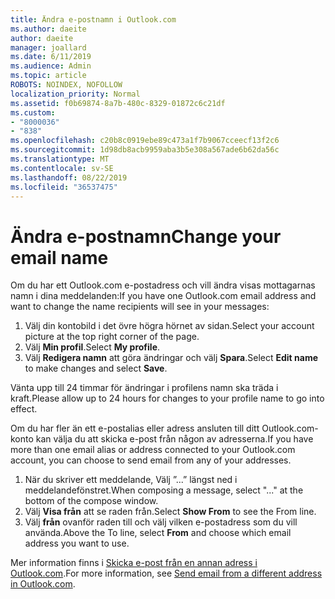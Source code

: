```yaml
---
title: Ändra e-postnamn i Outlook.com
ms.author: daeite
author: daeite
manager: joallard
ms.date: 6/11/2019
ms.audience: Admin
ms.topic: article
ROBOTS: NOINDEX, NOFOLLOW
localization_priority: Normal
ms.assetid: f0b69874-8a7b-480c-8329-01872c6c21df
ms.custom:
- "8000036"
- "838"
ms.openlocfilehash: c20b8c0919ebe89c473a1f7b9067cceecf13f2c6
ms.sourcegitcommit: 1d98db8acb9959aba3b5e308a567ade6b62da56c
ms.translationtype: MT
ms.contentlocale: sv-SE
ms.lasthandoff: 08/22/2019
ms.locfileid: "36537475"
---
```

# <a name="change-your-email-name"></a><span data-ttu-id="5f2d0-102">Ändra e-postnamn</span><span class="sxs-lookup"><span data-stu-id="5f2d0-102">Change your email name</span></span>

<span data-ttu-id="5f2d0-103">Om du har ett Outlook.com e-postadress och vill ändra visas mottagarnas namn i dina meddelanden:</span><span class="sxs-lookup"><span data-stu-id="5f2d0-103">If you have one Outlook.com email address and want to change the name recipients will see in your messages:</span></span>
  
1. <span data-ttu-id="5f2d0-104">Välj din kontobild i det övre högra hörnet av sidan.</span><span class="sxs-lookup"><span data-stu-id="5f2d0-104">Select your account picture at the top right corner of the page.</span></span>
2. <span data-ttu-id="5f2d0-105">Välj **Min profil**.</span><span class="sxs-lookup"><span data-stu-id="5f2d0-105">Select **My profile**.</span></span>
3. <span data-ttu-id="5f2d0-106">Välj **Redigera namn** att göra ändringar och välj **Spara**.</span><span class="sxs-lookup"><span data-stu-id="5f2d0-106">Select **Edit name** to make changes and select **Save**.</span></span>

<span data-ttu-id="5f2d0-107">Vänta upp till 24 timmar för ändringar i profilens namn ska träda i kraft.</span><span class="sxs-lookup"><span data-stu-id="5f2d0-107">Please allow up to 24 hours for changes to your profile name to go into effect.</span></span>
  
<span data-ttu-id="5f2d0-108">Om du har fler än ett e-postalias eller adress ansluten till ditt Outlook.com-konto kan välja du att skicka e-post från någon av adresserna.</span><span class="sxs-lookup"><span data-stu-id="5f2d0-108">If you have more than one email alias or address connected to your Outlook.com account, you can choose to send email from any of your addresses.</span></span>
  
1. <span data-ttu-id="5f2d0-109">När du skriver ett meddelande, Välj ”...” längst ned i meddelandefönstret.</span><span class="sxs-lookup"><span data-stu-id="5f2d0-109">When composing a message, select "..." at the bottom of the compose window.</span></span>
1. <span data-ttu-id="5f2d0-110">Välj **Visa från** att se raden från.</span><span class="sxs-lookup"><span data-stu-id="5f2d0-110">Select **Show From** to see the From line.</span></span>
1. <span data-ttu-id="5f2d0-111">Välj **från** ovanför raden till och välj vilken e-postadress som du vill använda.</span><span class="sxs-lookup"><span data-stu-id="5f2d0-111">Above the To line, select **From** and choose which email address you want to use.</span></span>

<span data-ttu-id="5f2d0-112">Mer information finns i [Skicka e-post från en annan adress i Outlook.com](https://support.office.com/article/ccba89cb-141c-4a36-8c56-6d16a8556d2e?wt.mc_id=Office_Outlook_com_Alchemy).</span><span class="sxs-lookup"><span data-stu-id="5f2d0-112">For more information, see [Send email from a different address in Outlook.com](https://support.office.com/article/ccba89cb-141c-4a36-8c56-6d16a8556d2e?wt.mc_id=Office_Outlook_com_Alchemy).</span></span>